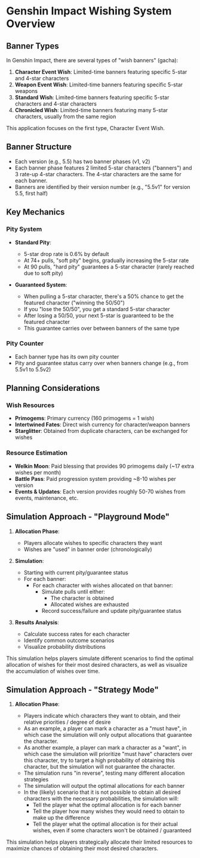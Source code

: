 # Genshin Impact Wishing System Overview

## Banner Types

In Genshin Impact, there are several types of "wish banners" (gacha):

1. **Character Event Wish**: Limited-time banners featuring specific 5-star and 4-star characters
2. **Weapon Event Wish**: Limited-time banners featuring specific 5-star weapons
3. **Standard Wish**: Limited-time banners featuring specific 5-star characters and 4-star characters
4. **Chronicled Wish**: Limited-time banners featuring many 5-star characters, usually from the same region

This application focuses on the first type, Character Event Wish.

## Banner Structure

- Each version (e.g., 5.5) has two banner phases (v1, v2)
- Each banner phase features 2 limited 5-star characters ("banners") and 3 rate-up 4-star characters. The 4-star characters are the same for each banner.
- Banners are identified by their version number (e.g., "5.5v1" for version 5.5, first half)

## Key Mechanics

### Pity System

- **Standard Pity**:

  - 5-star drop rate is 0.6% by default
  - At 74+ pulls, "soft pity" begins, gradually increasing the 5-star rate
  - At 90 pulls, "hard pity" guarantees a 5-star character (rarely reached due to soft pity)

- **Guaranteed System**:
  - When pulling a 5-star character, there's a 50% chance to get the featured character ("winning the 50/50")
  - If you "lose the 50/50", you get a standard 5-star character
  - After losing a 50/50, your next 5-star is guaranteed to be the featured character
  - This guarantee carries over between banners of the same type

### Pity Counter

- Each banner type has its own pity counter
- Pity and guarantee status carry over when banners change (e.g., from 5.5v1 to 5.5v2)

## Planning Considerations

### Wish Resources

- **Primogems**: Primary currency (160 primogems = 1 wish)
- **Intertwined Fates**: Direct wish currency for character/weapon banners
- **Starglitter**: Obtained from duplicate characters, can be exchanged for wishes

### Resource Estimation

- **Welkin Moon**: Paid blessing that provides 90 primogems daily (~17 extra wishes per month)
- **Battle Pass**: Paid progression system providing ~8-10 wishes per version
- **Events & Updates**: Each version provides roughly 50-70 wishes from events, maintenance, etc.

## Simulation Approach - "Playground Mode"

1. **Allocation Phase**:

   - Players allocate wishes to specific characters they want
   - Wishes are "used" in banner order (chronologically)

2. **Simulation**:

   - Starting with current pity/guarantee status
   - For each banner:
     - For each character with wishes allocated on that banner:
       - Simulate pulls until either:
         - The character is obtained
         - Allocated wishes are exhausted
       - Record success/failure and update pity/guarantee status

3. **Results Analysis**:
   - Calculate success rates for each character
   - Identify common outcome scenarios
   - Visualize probability distributions

This simulation helps players simulate different scenarios to find the optimal allocation of wishes for their most desired characters, as well as visualize the accumulation of wishes over time.

## Simulation Approach - "Strategy Mode"

1. **Allocation Phase**:

   - Players indicate which characters they want to obtain, and their relative priorities / degree of desire
   - As an example, a player can mark a character as a "must have", in which case the simulation will only output allocations that guarantee the character.
   - As another example, a player can mark a character as a "want", in which case the simulation will prioritize "must have" characters over this character, try to target a high probability of obtaining this character, but the simulation will not guarantee the character.
   - The simulation runs "in reverse", testing many different allocation strategies
   - The simulation will output the optimal allocations for each banner
   - In the (likely) scenario that it is not possible to obtain all desired characters with the necessary probabilities, the simulation will:
     - Tell the player what the optimal allocation is for each banner
     - Tell the player how many wishes they would need to obtain to make up the difference
     - Tell the player what the optimal allocation is for their actual wishes, even if some characters won't be obtained / guaranteed

This simulation helps players strategically allocate their limited resources to maximize chances of obtaining their most desired characters.
